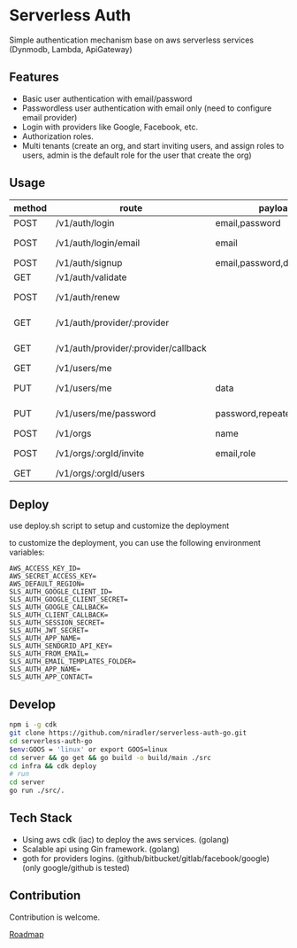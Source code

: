 # Serverless Auth

Simple authentication mechanism base on aws serverless services (Dynmodb, Lambda, ApiGateway)

## Features

- Basic user authentication with email/password
- Passwordless user authentication with email only (need to configure email provider)
- Login with providers like Google, Facebook, etc.
- Authorization roles.
- Multi tenants (create an org, and start inviting users, and assign roles to users, admin is the default role for the user that create the org)

## Usage

| method | route                                | payload                   | Role  | public | description             |
| ------ | ------------------------------------ | ------------------------- | ----- | ------ | ----------------------- |
| POST   | /v1/auth/login                       | email,password            |       | true   | Login                   |
| POST   | /v1/auth/login/email                 | email                     |       | true   | Passwordless Login      |
| POST   | /v1/auth/signup                      | email,password,data       |       | true   | Signup                  |
| GET    | /v1/auth/validate                    |                           |       | true   | ValidateToken           |
| POST   | /v1/auth/renew                       |                           |       | false  | Get new Token           |
| GET    | /v1/auth/provider/:provider          |                           |       | true   | Login with provider     |
| GET    | /v1/auth/provider/:provider/callback |                           |       | true   | Validate provider login |
| GET    | /v1/users/me                         |                           |       | true   | Health check            |
| PUT    | /v1/users/me                         | data                      |       | false  | Update user data        |
| PUT    | /v1/users/me/password                | password,repeatedPassword |       | false  | Update user password    |
| POST   | /v1/orgs                             | name                      |       | false  | Create Org              |
| POST   | /v1/orgs/:orgId/invite               | email,role                | admin | false  | Invite user to me org   |
| GET    | /v1/orgs/:orgId/users                |                           | admin | false  | Get org users           |

## Deploy

use deploy.sh script to setup and customize the deployment

to customize the deployment, you can use the following environment variables:

```.env
AWS_ACCESS_KEY_ID=
AWS_SECRET_ACCESS_KEY=
AWS_DEFAULT_REGION=
SLS_AUTH_GOOGLE_CLIENT_ID=
SLS_AUTH_GOOGLE_CLIENT_SECRET=
SLS_AUTH_GOOGLE_CALLBACK=
SLS_AUTH_CLIENT_CALLBACK=
SLS_AUTH_SESSION_SECRET=
SLS_AUTH_JWT_SECRET=
SLS_AUTH_APP_NAME=
SLS_AUTH_SENDGRID_API_KEY=
SLS_AUTH_FROM_EMAIL=
SLS_AUTH_EMAIL_TEMPLATES_FOLDER=
SLS_AUTH_APP_NAME=
SLS_AUTH_APP_CONTACT=
```

## Develop

```sh
npm i -g cdk
git clone https://github.com/niradler/serverless-auth-go.git
cd serverless-auth-go
$env:GOOS = 'linux' or export GOOS=linux
cd server && go get && go build -o build/main ./src
cd infra && cdk deploy
# run
cd server
go run ./src/.
```

## Tech Stack

- Using aws cdk (iac) to deploy the aws services. (golang)
- Scalable api using Gin framework. (golang)
- goth for providers logins. (github/bitbucket/gitlab/facebook/google) (only google/github is tested)

## Contribution

Contribution is welcome.

[Roadmap](https://github.com/niradler/serverless-auth-go/projects/1)
